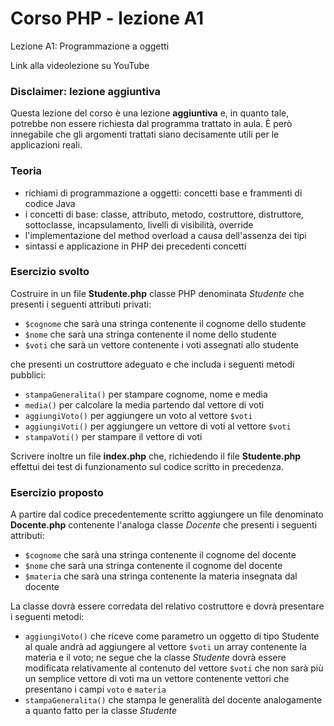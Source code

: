 Corso PHP - lezione A1
===
Lezione A1: Programmazione a oggetti

Link alla videolezione su YouTube

### Disclaimer: lezione aggiuntiva

Questa lezione del corso è una lezione **aggiuntiva** e, in quanto tale, potrebbe non essere richiesta dal programma trattato in aula. È però innegabile che gli argomenti trattati siano decisamente utili per le applicazioni reali.

### Teoria

- richiami di programmazione a oggetti: concetti base e frammenti di codice Java
- i concetti di base: classe, attributo, metodo, costruttore, distruttore, sottoclasse, incapsulamento, livelli di visibilità, override
- l'implementazione del method overload a causa dell'assenza dei tipi
- sintassi e applicazione in PHP dei precedenti concetti

### Esercizio svolto
Costruire in un file **Studente.php** classe PHP denominata _Studente_ che presenti i seguenti attributi privati:

- `$cognome` che sarà una stringa contenente il cognome dello studente
- `$nome` che sarà una stringa contenente il nome dello studente
- `$voti` che sarà un vettore contenente i voti assegnati allo studente

che presenti un costruttore adeguato e che includa i seguenti metodi pubblici:

- `stampaGeneralita()` per stampare cognome, nome e media
- `media()` per calcolare la media partendo dal vettore di voti
- `aggiungiVoto()` per aggiungere un voto al vettore `$voti`
- `aggiungiVoti()` per aggiungere un vettore di voti al vettore `$voti`
- `stampaVoti()` per stampare il vettore di voti

Scrivere inoltre un file **index.php** che, richiedendo il file **Studente.php** effettui dei test di funzionamento sul codice scritto in precedenza.

### Esercizio proposto
A partire dal codice precedentemente scritto aggiungere un file denominato **Docente.php** contenente l'analoga classe _Docente_ che presenti i seguenti attributi:

- `$cognome` che sarà una stringa contenente il cognome del docente
- `$nome` che sarà una stringa contenente il cognome del docente
- `$materia` che sarà una stringa contenente la materia insegnata dal docente

La classe dovrà essere corredata del relativo costruttore e dovrà presentare i seguenti metodi:

- `aggiungiVoto()` che riceve come parametro un oggetto di tipo Studente al quale andrà ad aggiungere al vettore `$voti` un array contenente la materia e il voto; ne segue che la classe _Studente_ dovrà essere modificata relativamente al contenuto del vettore `$voti` che non sarà più un semplice vettore di voti ma un vettore contenente vettori che presentano i campi `voto` e `materia`
- `stampaGeneralita()` che stampa le generalità del docente analogamente a quanto fatto per la classe _Studente_